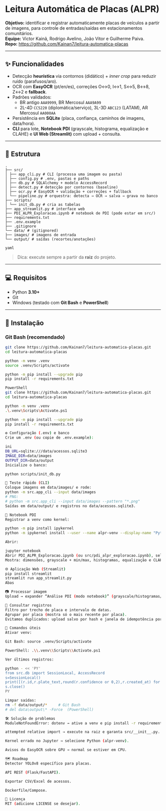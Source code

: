 # Leitura Automática de Placas (ALPR)

**Objetivo:** identificar e registrar automaticamente placas de veículos a partir de imagens, para controle de entradas/saídas em estacionamentos comunitários.  
**Equipe:** Victor Kainã, Rodrigo Avelino, João Vitor e Guilherme Paiva.  
**Repo:** https://github.com/Kainan7/leitura-automatica-placas

---

## ✨ Funcionalidades
- Detecção **heurística** via contornos (didático) + *inner crop* para reduzir ruído (parafusos/aro).
- OCR com **EasyOCR** (pt/en/es), correções O↔0, I↔1, S↔5, B↔8, Z↔2 e **fallback**.
- Padrões validados:
  - BR antigo `AAA9999`, BR Mercosul `AAA9A99`
  - 2L-4D `CC5220` (diplomática/serviço), 3L-3D `ABC123` (LATAM), AR Mercosul `AA000AA`
- Persistência em **SQLite** (placa, confiança, caminhos de imagens, data/hora).
- **CLI** para lote, **Notebook PDI** (grayscale, histograma, equalização e CLAHE) e **UI Web (Streamlit)** com upload + consulta.

---

## 🧱 Estrutura
```text
.
├── src/
│ ├── app_cli.py # CLI (processa uma imagem ou pasta)
│ ├── config.py # .env, pastas e paths
│ ├── db.py # SQLAlchemy + modelo AccessRecord
│ ├── detect.py # detecção por contornos (baseline)
│ ├── ocr.py # EasyOCR + validação + correções + fallback
│ └── pipeline.py # orquestra: detecta → OCR → salva → grava no banco
├── scripts/
│ └── init_db.py # cria as tabelas
├── app_streamlit.py # interface web
├── PDI_ALPR_Exploracao.ipynb # notebook de PDI (pode estar em src/)
├── requirements.txt
├── .env.example
├── .gitignore
└── data/ # (gitignored)
├── images/ # imagens de entrada
└── output/ # saídas (recortes/anotações)

yaml
```

> Dica: execute sempre a partir da **raiz** do projeto.

---

## 💻 Requisitos
- Python **3.10+**
- Git
- Windows (testado com **Git Bash** e **PowerShell**)

---

## 🚀 Instalação

### Git Bash (recomendado)
```bash
git clone https://github.com/Kainan7/leitura-automatica-placas.git
cd leitura-automatica-placas

python -m venv .venv
source .venv/Scripts/activate

python -m pip install --upgrade pip
pip install -r requirements.txt

PowerShell
git clone https://github.com/Kainan7/leitura-automatica-placas.git
cd leitura-automatica-placas

python -m venv .venv
.\.venv\Scripts\Activate.ps1

python -m pip install --upgrade pip
pip install -r requirements.txt

⚙️ Configuração (.env) e banco
Crie um .env (ou copie de .env.example):

ini
DB_URL=sqlite:///data/acessos.sqlite3
IMAGE_DIR=data/images
OUTPUT_DIR=data/output
Inicialize o banco:

python scripts/init_db.py

🧪 Teste rápido (CLI)
Coloque imagens em data/images/ e rode:
python -m src.app_cli --input data/images
# PNG:
# python -m src.app_cli --input data/images --pattern "*.png"
Saídas em data/output/ e registros no data/acessos.sqlite3.

📓 Notebook PDI
Registrar a venv como kernel:

python -m pip install ipykernel
python -m ipykernel install --user --name alpr-venv --display-name "Python (alpr-venv)"

Abrir:

jupyter notebook
Abrir PDI_ALPR_Exploracao.ipynb (ou src/pdi_alpr_exploracao.ipynb), selecionar o kernel Python (alpr-venv) e executar.
Mostra: dimensões, grayscale + min/max, histogramas, equalização e CLAHE, detecção/crop e OCR.

🌐 Aplicação Web (Streamlit)
pip install streamlit
streamlit run app_streamlit.py
Abas

📷 Processar imagem
Upload → expander “Análise PDI (modo notebook)” (grayscale/histogramas/equalização/CLAHE/detecção/crop/candidatos) → Processar (salva por hash, roda pipeline e grava no banco).

🔎 Consultar registros
Filtro por trecho de placa e intervalo de datas.
Agrupar por placa (mostra só o mais recente por placa).
Evitamos duplicados: upload salvo por hash e janela de idempotência por (fonte+placa) na pipeline.

🧰 Comandos úteis
Ativar venv:

Git Bash: source .venv/Scripts/activate

PowerShell: .\\.venv\\Scripts\\Activate.ps1

Ver últimos registros:

python - << 'PY'
from src.db import SessionLocal, AccessRecord
s=SessionLocal()
print([(r.id,r.plate_text,round(r.confidence or 0,2),r.created_at) for r in s.query(AccessRecord).order_by(AccessRecord.id.desc()).limit(10)])
s.close()
PY

Limpar saídas:
rm -f data/output/*     # Git Bash
# del data\output\* -Force  (PowerShell)

🛠️ Solução de problemas
ModuleNotFoundError: dotenv → ative a venv e pip install -r requirements.txt.

attempted relative import → execute na raiz e garanta src/__init__.py.

Kernel errado no Jupyter → selecione Python (alpr-venv).

Avisos do EasyOCR sobre GPU → normal se estiver em CPU.

🗺️ Roadmap
Detector YOLOv8 específico para placas.

API REST (Flask/FastAPI).

Exportar CSV/Excel de acessos.

Dockerfile/Compose.

📄 Licença
MIT (adicione LICENSE se desejar).
